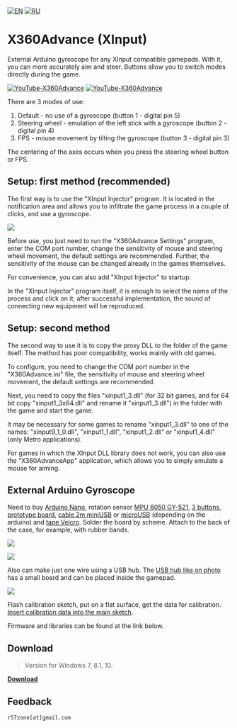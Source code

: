 [![EN](https://user-images.githubusercontent.com/9499881/33184537-7be87e86-d096-11e7-89bb-f3286f752bc6.png)](https://github.com/r57zone/X360Advance/) 
[![RU](https://user-images.githubusercontent.com/9499881/27683795-5b0fbac6-5cd8-11e7-929c-057833e01fb1.png)](https://github.com/r57zone/X360Advance/blob/master/README.RU.md)
# X360Advance (XInput) 
External Arduino gyroscope for any XInput compatible gamepads. With it, you can more accurately aim and steer. Buttons allow you to switch modes directly during the game.

[![YouTube-X360Advance](https://user-images.githubusercontent.com/9499881/52436336-77815c80-2b2d-11e9-8d56-4ff82d82f48c.gif)](https://youtu.be/lNH2shRDchw)
[![YouTube-X360Advance](https://user-images.githubusercontent.com/9499881/52436371-91bb3a80-2b2d-11e9-8bd1-3399e4026962.gif)](https://youtu.be/lNH2shRDchw)


There are 3 modes of use:

1. Default - no use of a gyroscope (button 1 - digital pin 5)
2. Steering wheel - emulation of the left stick with a gyroscope (button 2 - digital pin 4)
3. FPS - mouse movement by tilting the gyroscope (button 3 - digital pin 3)

The centering of the axes occurs when you press the steering wheel button or FPS.

## Setup: first method (recommended)
The first way is to use the "XInput Injector" program. It is located in the notification area and allows you to infiltrate the game process in a couple of clicks, and use a gyroscope.

![](https://user-images.githubusercontent.com/9499881/69274645-3a85e280-0bf4-11ea-9df6-31a8e2b8dc62.png)


Before use, you just need to run the "X360Advance Settings" program, enter the COM port number, change the sensitivity of mouse and steering wheel movement, the default settings are recommended. Further, the sensitivity of the mouse can be changed already in the games themselves.

For convenience, you can also add "XInput Injector" to startup.

In the "XInput Injector" program itself, it is enough to select the name of the process and click on it; after successful implementation, the sound of connecting new equipment will be reproduced.

## Setup: second method
The second way to use it is to copy the proxy DLL to the folder of the game itself. The method has poor compatibility, works mainly with old games.

To configure, you need to change the COM port number in the "X360Advance.ini" file, the sensitivity of mouse and steering wheel movement, the default settings are recommended.

Next, you need to copy the files "xinput1_3.dll" (for 32 bit games, and for 64 bit copy "xinput1_3x64.dll" and rename it "xinput1_3.dll") in the folder with the game and start the game.

It may be necessary for some games to rename "xinput1_3.dll" to one of the names: "xinput9_1_0.dll", "xinput1_1.dll", "xinput1_2.dll" or "xinput1_4.dll" (only Metro applications).

For games in which the XInput DLL library does not work, you can also use the "X360AdvanceApp" application, which allows you to simply emulate a mouse for aiming.

## External Arduino Gyroscope
Need to buy [Arduino Nano](http://ali.pub/2oy73f), rotation sensor [MPU 6050 GY-521](http://ali.pub/2oy76c), [3 buttons](http://ali.pub/33lzue), [prototype board](http://ali.pub/340eo5), [cable 2m miniUSB](http://ali.pub/340epp) or [microUSB](http://ali.pub/340eqa) (depending on the arduino) and [tape Velcro](http://ali.pub/33pbqa). Solder the board by scheme. Attach to the back of the case, for example, with rubber bands.

![](https://user-images.githubusercontent.com/9499881/52437030-42760980-2b2f-11e9-8ce5-14b45b30ca31.png)

![](https://user-images.githubusercontent.com/9499881/60760041-9aae2a80-a03f-11e9-81a0-e87cf84a0660.png)


Also can make just one wire using a USB hub. The [USB hub like on photo](http://ali.pub/3ixx9v) has a small board and can be placed inside the gamepad.

![](https://user-images.githubusercontent.com/9499881/60759864-dc89a180-a03c-11e9-8bf4-d0b84894c0e1.png)


Flash calibration sketch, put on a flat surface, get the data for calibration. [Insert calibration data into the main sketch](https://youtu.be/sKuiGC6Mxf0?t=184).

Firmware and libraries can be found at the link below.

## Download
>Version for Windows 7, 8.1, 10.

**[Download](https://github.com/r57zone/X360Advance/releases)**

## Feedback
`r57zone[at]gmail.com`
